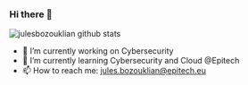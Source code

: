 ### Hi there 👋
![julesbozouklian github stats](https://github-readme-stats.vercel.app/api?username=julesbozouklian&show_icons=true&theme=radical)

- 🔭 I’m currently working on Cybersecurity
- 🌱 I’m currently learning Cybersecurity and Cloud @Epitech
- 📫 How to reach me: jules.bozouklian@epitech.eu
